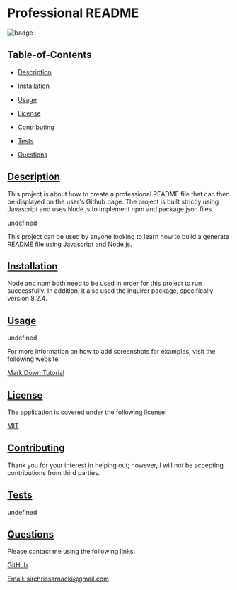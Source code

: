 
  # Professional README
  
  
  ![badge](https://img.shields.io/badge/license-MIT-blue)
    

  ## Table-of-Contents

  * [Description](#description)
  * [Installation](#installation)
  * [Usage](#usage)
  
  * [License](#license)
    
  * [Contributing](#contributing)
  * [Tests](#tests)
  * [Questions](#questions)
  
  ## [Description](#table-of-contents)

  This project is about how to create a professional README file that can then be displayed on the user's Github page. The project is built strictly using Javascript and uses Node.js to implement npm and package.json files.

  undefined

  This project can be used by anyone looking to learn how to build a generate README file using Javascript and Node.js.

  ## [Installation](#table-of-contents)

  Node and npm both need to be used in order for this project to run successfully. In addition, it also used the inquirer package, specifically version 8.2.4.

  ## [Usage](#table-of-contents)

  undefined
  
  For more information on how to add screenshots for examples, visit the following website:
  
  [Mark Down Tutorial](https://agea.github.io/tutorial.md/)
  
  
  ## [License](#table-of-contents)

  The application is covered under the following license:

  
  [MIT](https://choosealicense.com/licenses/MIT)
    
    

  ## [Contributing](#table-of-contents)
  
  
  Thank you for your interest in helping out; however, I will not be accepting contributions from third parties.
    

  ## [Tests](#table-of-contents)

  undefined

  ## [Questions](#table-of-contents)

  Please contact me using the following links:

  [GitHub](https://github.com/csarnacki)

  [Email: sirchrissarnacki@gmail.com](mailto:sirchrissarnacki@gmail.com)
